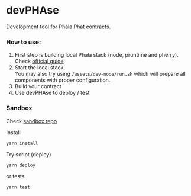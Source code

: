 # devPHAse
Development tool for Phala Phat contracts.

<!--
![](https://img.shields.io/badge/Coverage-97%25-83A603.svg?prefix=$coverage$)
-->

### How to use:
1. First step is building local Phala stack (node, pruntime and pherry). Check [official guide](https://wiki.phala.network/en-us/build/archived/run-a-local-development-network/).
2. Start the local stack.  
You may also try using `/assets/dev-node/run.sh` which will prepare all components with proper configuration.
3. Build your contract
4. Use devPHAse to deploy / test

### Sandbox
Check [sandbox repo](https://github.com/l00k/devphase-sandbox)  

Install
```shell
yarn install
```

Try script (deploy)
```shell
yarn deploy
```

or tests
```shell
yarn test
```
